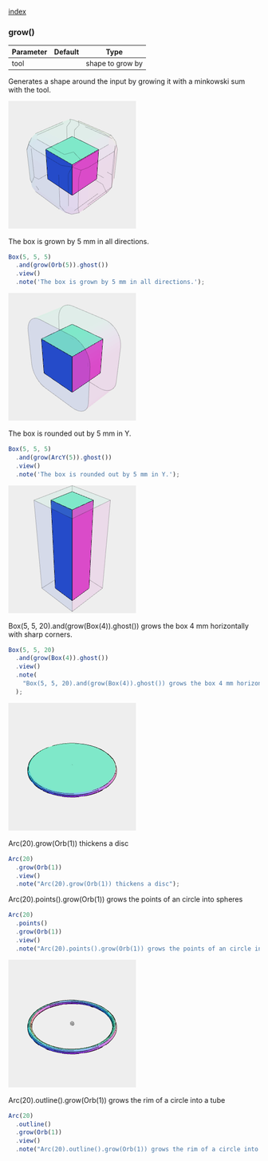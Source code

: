 [index](../../nb/api/index.md)
### grow()
Parameter|Default|Type
---|---|---
tool||shape to grow by

Generates a shape around the input by growing it with a minkowski sum with the tool.

![Image](grow.md.$2.png)

The box is grown by 5 mm in all directions.

```JavaScript
Box(5, 5, 5)
  .and(grow(Orb(5)).ghost())
  .view()
  .note('The box is grown by 5 mm in all directions.');
```

![Image](grow.md.$3.png)

The box is rounded out by 5 mm in Y.

```JavaScript
Box(5, 5, 5)
  .and(grow(ArcY(5)).ghost())
  .view()
  .note('The box is rounded out by 5 mm in Y.');
```

![Image](grow.md.$4.png)

Box(5, 5, 20).and(grow(Box(4)).ghost()) grows the box 4 mm horizontally with sharp corners.

```JavaScript
Box(5, 5, 20)
  .and(grow(Box(4)).ghost())
  .view()
  .note(
    "Box(5, 5, 20).and(grow(Box(4)).ghost()) grows the box 4 mm horizontally with sharp corners."
  );
```

![Image](grow.md.$5.png)

Arc(20).grow(Orb(1)) thickens a disc

```JavaScript
Arc(20)
  .grow(Orb(1))
  .view()
  .note("Arc(20).grow(Orb(1)) thickens a disc");
```

Arc(20).points().grow(Orb(1)) grows the points of an circle into spheres

```JavaScript
Arc(20)
  .points()
  .grow(Orb(1))
  .view()
  .note("Arc(20).points().grow(Orb(1)) grows the points of an circle into spheres");
```

![Image](grow.md.$7.png)

Arc(20).outline().grow(Orb(1)) grows the rim of a circle into a tube

```JavaScript
Arc(20)
  .outline()
  .grow(Orb(1))
  .view()
  .note("Arc(20).outline().grow(Orb(1)) grows the rim of a circle into a tube");
```
